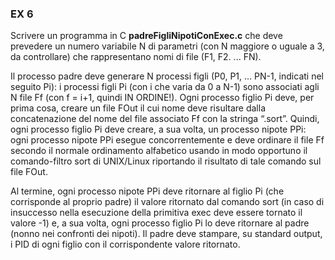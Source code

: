 ### EX 6
Scrivere un programma in C **padreFigliNipotiConExec.c** che deve prevedere un numero
variabile N di parametri (con N maggiore o uguale a 3, da controllare) che rappresentano nomi di file (F1,
F2. ... FN). 

Il processo padre deve generare N processi figli (P0, P1, … PN-1, indicati nel seguito Pi): i
processi figli Pi (con i che varia da 0 a N-1) sono associati agli N file Ff (con f = i+1, quindi IN ORDINE!).
Ogni processo figlio Pi deve, per prima cosa, creare un file FOut il cui nome deve risultare dalla
concatenazione del nome del file associato Ff con la stringa “.sort”. Quindi, ogni processo figlio Pi deve
creare, a sua volta, un processo nipote PPi: ogni processo nipote PPi esegue concorrentemente e deve
ordinare il file Ff secondo il normale ordinamento alfabetico usando in modo opportuno il comando-filtro
sort di UNIX/Linux riportando il risultato di tale comando sul file FOut.

Al termine, ogni processo nipote PPi deve ritornare al figlio Pi (che corrisponde al proprio padre) il valore
ritornato dal comando sort (in caso di insuccesso nella esecuzione della primitiva exec deve essere tornato
il valore -1) e, a sua volta, ogni processo figlio Pi lo deve ritornare al padre (nonno nei confronti dei nipoti).
Il padre deve stampare, su standard output, i PID di ogni figlio con il corrispondente valore ritornato.